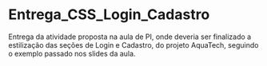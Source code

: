 # Entrega_CSS_Login_Cadastro

Entrega da atividade proposta na aula de PI, onde deveria ser finalizado a estilização das seções de Login e Cadastro, do projeto AquaTech, seguindo o exemplo passado nos slides da aula.
